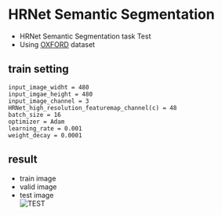 # HRNet Semantic Segmentation
* HRNet Semantic Segmentation task Test
* Using [OXFORD](https://www.robots.ox.ac.uk/~vgg/data/pets/) dataset

## train setting
```
input_image_widht = 480
input_imgae_height = 480
input_image_channel = 3
HRNet_high_resolution_featuremap_channel(c) = 48
batch_size = 16
optimizer = Adam
learning_rate = 0.001
weight_decay = 0.0001
```
## result
* train image
* valid image
* test image   
![TEST]('/infer_img/alexandru-rotariu-o_QTeyGVWjQ-unsplash.jpg)